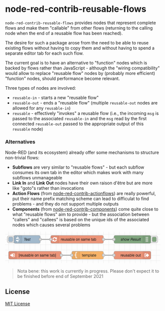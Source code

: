 # node-red-contrib-reusable-flows #

`node-red-contrib-reusable-flows` provides nodes that represent complete flows and make them "callable" from other flows (returning to the calling node when the end of a reusable flow has been reached).

The desire for such a package arose from the need to be able to reuse existing flows without having to copy them and without having to spend a separate editor tab for each such flow.

The current goal is to have an alternative to "function" nodes which is backed by flows rather than JavaScript - although the "wiring compatibility" would allow to replace "reusable flow" nodes by (probably more efficient) "function" nodes, should performance become relevant.

Three types of nodes are involved:

* `reusable-in` - starts a new "reusable flow"
* `reusable-out` - ends a "reusable flow" (multiple `reusable-out` nodes are allowed for any `reusable-in`)
* `reusable` - effectively "invokes" a reusable flow (i.e., the incoming `msg` is passed to the associated `reusable-in` and the `msg` read by the first connected `reusable-out` passed to the appropriate output of this `reusable` node)

### Alternatives ###

Node-RED (and its ecosystem) already offer some mechanisms to structure non-trivial flows:

* **Subflows** are very similar to "reusable flows" - but each subflow consumes its own tab in the editor which makes work with many subflows unmanageable
* **Link In** and **Link Out** nodes have their own raison d'être but are more like "goto"s rather than invocations
* **Action Flows** (from [node-red-contrib-actionflows](https://flows.nodered.org/node/node-red-contrib-actionflows)) are really powerful, put their name prefix matching scheme can lead to difficulat to find problems - and they do not support multiple outputs
* **Components** (from [node-red-contrib-components](https://flows.nodered.org/node/node-red-contrib-components)) come quite close to what "reusable flows" aim to provide - but the association between "callers" and "callees" is based on the unique ids of the associated nodes which causes several problems

![](reusable-flows.png)

> Nota bene: this work is currently in progress. Please don't expect it to be finished before end of September 2021

## License ##

[MIT License](LICENSE.md)
